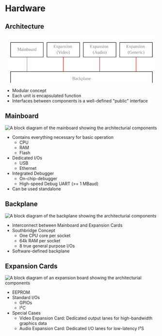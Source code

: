 # Hardware

## Architecture

![A block diagram of the whole system, showing how mainboard, backplane and expansion cards are interconnected](assets/architecture.svg)

- Modular concept
- Each unit is encapsulated function
- Interfaces between components is a well-defined "public" interface

## Mainboard

![A block diagram of the mainboard showing the architecturial components](assets/mainboard.svg)

- Contains everything necessary for basic operation
  - CPU
  - RAM
  - Flash
- Dedicated I/Os
  - USB
  - Ethernet
- Integrated Debugger
  - On-chip-debugger
  - High-speed Debug UART (>= 1 MBaud)
- Can be used standalone

## Backplane

![A block diagram of the backplane showing the architecturial components](assets/backplane.svg)

- Interconnect between Mainboard and Expansion Cards
- Southbridge Concept
  - One CPU core per socket
  - 64k RAM per socket
  - 8 true general purpose I/Os
- Software-defined backplane

## Expansion Cards

![A block diagram of an expansion board showing the architecturial components](assets/expansion.svg)

- EEPROM
- Standard I/Os
  - GPIOs
  - I²C
- Special Cases
  - Video Expansion Card: Dedicated output lanes for high-bandwidth graphics data
  - Audio Expansion Card: Dedicated I/O lanes for low-latency I²S
